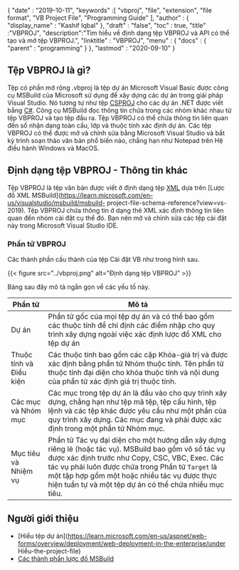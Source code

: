 {
  "date" : "2019-10-11",
  "keywords" :[ "vbproj", "file", "extension", "file format", "VB Project File", "Programming Guide" ],
  "author" : {
    "display_name" : "Kashif Iqbal"
},
  "draft" : "false",
  "toc" : true,
  "title" :"VBPROJ",
  "description":"Tìm hiểu về định dạng tệp VBPROJ và API có thể tạo và mở tệp VBPROJ.",
  "linktitle" : "VBPROJ",
  "menu" : {
    "docs" : {
      "parent" : "programming"
}
},
  "lastmod" : "2020-09-10"
}

## Tệp VBPROJ là gì?

Tệp có phần mở rộng .vbproj là tệp dự án Microsoft Visual Basic được công cụ MSBuild của Microsoft sử dụng để xây dựng các dự án trong giải pháp Visual Studio. Nó tương tự như tệp [CSPROJ](/vi/programming/csproj/) cho các dự án .NET được viết bằng [C#](/vi/programming/cs/). Công cụ MSBuild đọc thông tin chứa trong các nhóm khác nhau từ tệp VBPROJ và tạo tệp đầu ra. Tệp VBPROJ có thể chứa thông tin liên quan đến số nhận dạng toàn cầu, lớp và thuộc tính xác định dự án. Các tệp VBPROJ có thể được mở và chỉnh sửa bằng Microsoft Visual Studio và bất kỳ trình soạn thảo văn bản phổ biến nào, chẳng hạn như Notepad trên Hệ điều hành Windows và MacOS.

## Định dạng tệp VBPROJ - Thông tin khác

Tệp VBPROJ là tệp văn bản được viết ở định dạng tệp [XML](/vi/web/xml/) dựa trên [Lược đồ XML MSBuild](https://learn.microsoft.com/en-us/visualstudio/msbuild/msbuild- project-file-schema-reference?view=vs-2019). Tệp VBPROJ chứa thông tin ở dạng thẻ XML xác định thông tin liên quan đến nhóm cài đặt cụ thể đó. Bạn nên mở và chỉnh sửa các tệp cài đặt này trong Microsoft Visual Studio IDE.

### Phần tử VBPROJ

Các thành phần cấu thành của tệp Cài đặt VB như trong hình sau.

{{< figure src="../vbproj.png" alt="Định dạng tệp VBPROJ" >}}

Bảng sau đây mô tả ngắn gọn về các yếu tố này.

|Phần tử|Mô tả|
---|---|
|Dự án| Phần tử gốc của mọi tệp dự án và có thể bao gồm các thuộc tính để chỉ định các điểm nhập cho quy trình xây dựng ngoài việc xác định lược đồ XML cho tệp dự án|
|Thuộc tính và Điều kiện| Các thuộc tính bao gồm các cặp Khóa-giá trị và được xác định bằng phần tử Nhóm thuộc tính. Tên phần tử thuộc tính đại diện cho khóa thuộc tính và nội dung của phần tử xác định giá trị thuộc tính.|
|Các mục và Nhóm mục|Các mục trong tệp dự án là đầu vào cho quy trình xây dựng, chẳng hạn như tệp mã tệp, tệp cấu hình, tệp lệnh và các tệp khác được yêu cầu như một phần của quy trình xây dựng. Các mục đang và phải được xác định trong một phần tử Nhóm mục.|
|Mục tiêu và Nhiệm vụ| Phần tử Tác vụ đại diện cho một hướng dẫn xây dựng riêng lẻ (hoặc tác vụ). MSBuild bao gồm vô số tác vụ được xác định trước như Copy, CSC, VBC, Exec. Các tác vụ phải luôn được chứa trong Phần tử `Target` là một tập hợp gồm một hoặc nhiều tác vụ được thực hiện tuần tự và một tệp dự án có thể chứa nhiều mục tiêu.|

## Người giới thiệu

* [Hiểu tệp dự án](https://learn.microsoft.com/en-us/aspnet/web-forms/overview/deployment/web-deployment-in-the-enterprise/under Hiểu-the-project-file)
* [Các thành phần lược đồ MSBuild](https://learn.microsoft.com/en-us/visualstudio/msbuild/msbuild-project-file-schema-reference?view=vs-2019)

